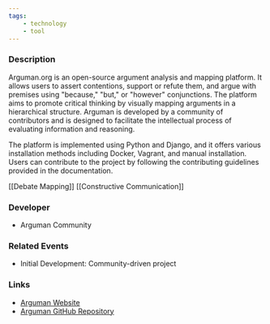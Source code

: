 ```yaml
---
tags: 
    - technology
    - tool
---
```


### Description

Arguman.org is an open-source argument analysis and mapping platform. It allows users to assert contentions, support or refute them, and argue with premises using "because," "but," or "however" conjunctions. The platform aims to promote critical thinking by visually mapping arguments in a hierarchical structure. Arguman is developed by a community of contributors and is designed to facilitate the intellectual process of evaluating information and reasoning.

The platform is implemented using Python and Django, and it offers various installation methods including Docker, Vagrant, and manual installation. Users can contribute to the project by following the contributing guidelines provided in the documentation.

[[Debate Mapping]]
[[Constructive Communication]]

### Developer

- Arguman Community

### Related Events

- Initial Development: Community-driven project

### Links

- [Arguman Website](https://arguman.org)
- [Arguman GitHub Repository](https://github.com/arguman/arguman.org)